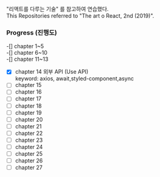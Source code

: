"리액트를 다루는 기술" 를 참고하여 연습했다.<br>
This Repositories referred to "The art o React, 2nd (2019)".<br>


### Progress (진행도)
-[] chapter 1~5<br>
-[] chapter 6~10<br>
-[] chapter 11~13<br>
-[X] chapter 14 외부 API  (Use API) <br>
keyword: axios, await,styled-component,async <br>
-[ ] chapter 15<br>
-[ ] chapter 16<br>
-[ ] chapter 17<br>
-[ ] chapter 18<br>
-[ ] chapter 19<br>
-[ ] chapter 20<br>
-[ ] chapter 21<br>
-[ ] chapter 22<br>
-[ ] chapter 23<br>
-[ ] chapter 24<br>
-[ ] chapter 25<br>
-[ ] chapter 26<br>
-[ ] chapter 27<br>
